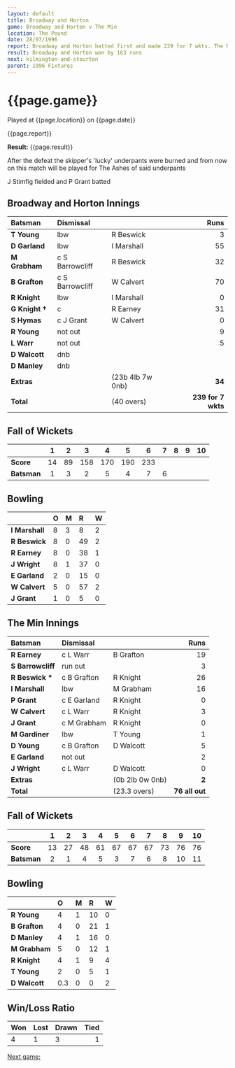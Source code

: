 ```yaml
---
layout: default
title: Broadway and Horton
game: Broadway and Horton v The Min
location: The Pound
date: 28/07/1996
report: Broadway and Horton batted first and made 239 for 7 wkts. The Min replied with 76 all out
result: Broadway and Horton won by 163 runs
next: kilmington-and-stourton
parent: 1996 Fixtures
---
```


# {{page.game}}

Played at {{page.location}} on {{page.date}}

{{page.report}}

**Result:** {{page.result}}

After the defeat the skipper's 'lucky' underpants were burned and from now on this match will be played for The Ashes of said underpants

J Stimfig fielded and P Grant batted

## Broadway and Horton Innings

| Batsman | Dismissal |  | Runs |
|:---|:---|---|---:|
| **T Young** | lbw | R Beswick | 3 |
| **D Garland** | lbw | I Marshall | 55 |
| **M Grabham** | c S Barrowcliff | R Beswick | 32 |
| **B Grafton** | c S Barrowcliff | W Calvert | 70 |
| **R Knight** | lbw | I Marshall | 0 |
| **G Knight &#8224;** | c | R Earney | 31 |
| **S Hymas** | c J Grant | W Calvert | 0 |
| **R Young** | not out |  | 9 |
| **L Warr** | not out |  | 5 |
| **D Walcott** | dnb |  |  |
| **D Manley** | dnb |  |  |
| **Extras** | | (23b 4lb 7w 0nb) | **34** |
| **Total** | | (40 overs) | ****239 for 7 wkts**** |

## Fall of Wickets

| | 1 | 2 | 3 | 4 | 5 | 6 | 7 | 8 | 9 | 10 |
|---|:---:|:---:|:---:|:---:|:---:|:---:|:---:|:---:|:---:|:---:|
| **Score** | 14 | 89 | 158 | 170 | 190 | 233 |  |  |  |  |
| **Batsman** | 1 | 3 | 2 | 5 | 4 | 7 | 6 |  |  |  |

## Bowling

| | O | M | R | W |
|---|:---|:---|:---|:---|
| **I Marshall** | 8 | 3 | 8 | 2 |
| **R Beswick** | 8 | 0 | 49 | 2 |
| **R Earney** | 8 | 0 | 38 | 1 |
| **J Wright** | 8 | 1 | 37 | 0 |
| **E Garland** | 2 | 0 | 15 | 0 |
| **W Calvert** | 5 | 0 | 57 | 2 |
| **J Grant** | 1 | 0 | 5 | 0 |

## The Min Innings

| Batsman | Dismissal |  | Runs |
|:---|:---|---|---:|
| **R Earney** | c L Warr | B Grafton | 19 |
| **S Barrowcliff** | run out |  | 3 |
| **R Beswick &#42;** | c B Grafton | R Knight | 26 |
| **I Marshall** | lbw | M Grabham | 16 |
| **P Grant** | c E Garland | R Knight | 0 |
| **W Calvert** | c L Warr | R Knight | 3 |
| **J Grant** | c M Grabham | R Knight | 0 |
| **M Gardiner** | lbw | T Young | 1 |
| **D Young** | c B Grafton | D Walcott | 5 |
| **E Garland** | not out |  | 2 |
| **J Wright** | c L Warr | D Walcott | 0 |
| **Extras** | | (0b 2lb 0w 0nb) | **2** |
| **Total** | | (23.3 overs) | ****76 all out**** |

## Fall of Wickets

| | 1 | 2 | 3 | 4 | 5 | 6 | 7 | 8 | 9 | 10 |
|---|:---:|:---:|:---:|:---:|:---:|:---:|:---:|:---:|:---:|:---:|
| **Score** | 13 | 27 | 48 | 61 | 67 | 67 | 67 | 73 | 76 | 76 |
| **Batsman** | 2 | 1 | 4 | 5 | 3 | 7 | 6 | 8 | 10 | 11 |

## Bowling

| | O | M | R | W |
|---|:---|:---|:---|:---|
| **R Young** | 4 | 1 | 10 | 0 |
| **B Grafton** | 4 | 0 | 21 | 1 |
| **D Manley** | 4 | 1 | 16 | 0 |
| **M Grabham** | 5 | 0 | 12 | 1 |
| **R Knight** | 4 | 1 | 9 | 4 |
| **T Young** | 2 | 0 | 5 | 1 |
| **D Walcott** | 0.3 | 0 | 0 | 2 |

## Win/Loss Ratio

| Won | Lost | Drawn | Tied |
|:---|:---|:---|---:|
| 4 | 1 | 3 | 1 |

[Next game:]({{page.next}})